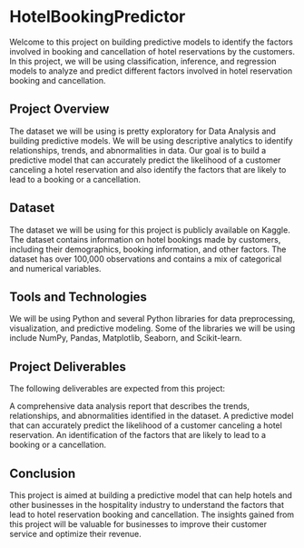 # HotelBookingPredictor

Welcome to this project on building predictive models to identify the factors involved in booking and cancellation of hotel reservations by the customers. In this project, we will be using classification, inference, and regression models to analyze and predict different factors involved in hotel reservation booking and cancellation.

## Project Overview
The dataset we will be using is pretty exploratory for Data Analysis and building predictive models. We will be using descriptive analytics to identify relationships, trends, and abnormalities in data. Our goal is to build a predictive model that can accurately predict the likelihood of a customer canceling a hotel reservation and also identify the factors that are likely to lead to a booking or a cancellation.

## Dataset
The dataset we will be using for this project is publicly available on Kaggle. The dataset contains information on hotel bookings made by customers, including their demographics, booking information, and other factors. The dataset has over 100,000 observations and contains a mix of categorical and numerical variables.

## Tools and Technologies
We will be using Python and several Python libraries for data preprocessing, visualization, and predictive modeling. Some of the libraries we will be using include NumPy, Pandas, Matplotlib, Seaborn, and Scikit-learn.

## Project Deliverables
The following deliverables are expected from this project:

A comprehensive data analysis report that describes the trends, relationships, and abnormalities identified in the dataset.
A predictive model that can accurately predict the likelihood of a customer canceling a hotel reservation.
An identification of the factors that are likely to lead to a booking or a cancellation.

## Conclusion
This project is aimed at building a predictive model that can help hotels and other businesses in the hospitality industry to understand the factors that lead to hotel reservation booking and cancellation. The insights gained from this project will be valuable for businesses to improve their customer service and optimize their revenue.



